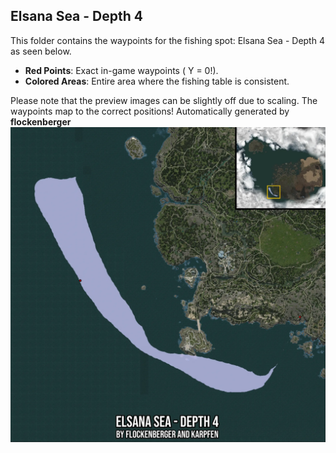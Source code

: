 ## Elsana Sea - Depth 4
This folder contains the waypoints for the fishing spot: Elsana Sea - Depth 4 as seen below.

- **Red Points**: Exact in-game waypoints ( Y = 0!).
- **Colored Areas**: Entire area where the fishing table is consistent.

Please note that the preview images can be slightly off due to scaling. The waypoints map to the correct positions!
Automatically generated by **flockenberger**
![preview_Elsana Sea - Depth 4](./Preview.webp)